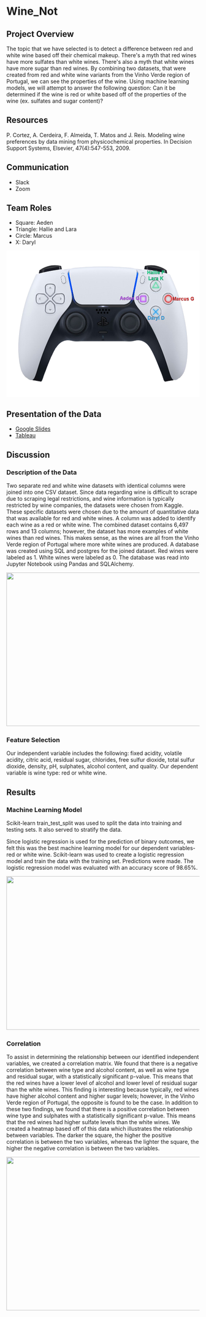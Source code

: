 # Wine_Not

## Project Overview
The topic that we have selected is to detect a difference between red and white wine based off their chemical makeup. There's a myth that red wines have more sulfates than white wines. There's also a myth that white wines have more sugar than red wines. By combining two datasets, that were created from red and white wine variants from the Vinho Verde region of Portugal, we can see the properties of the wine. Using machine learning models, we will attempt to answer the following question: Can it be determined if the wine is red or white based off of the properties of the wine (ex. sulfates and sugar content)?

## Resources
P. Cortez, A. Cerdeira, F. Almeida, T. Matos and J. Reis. Modeling wine preferences by data mining from physicochemical properties. In Decision Support Systems, Elsevier, 47(4):547-553, 2009.

## Communication
- Slack
- Zoom 

## Team Roles
- Square: Aeden
- Triangle: Hallie and Lara
- Circle: Marcus
- X: Daryl
<p align="center">
   <img src="https://github.com/AedenG/Wine_Not/blob/main/Images/ps5_group_label.png" width="520" height="380">
</p>

## Presentation of the Data
- [Google Slides](https://docs.google.com/presentation/d/1JBao1ZdLgtQ-TbDuoW-FYv36dGSUo3bWlBLuH3_NfpA/edit?usp=sharing)
- [Tableau](https://public.tableau.com/views/Wine_Not/ResidualSugarvs_Alcohol?:language=en-US&:display_count=n&:origin=viz_share_link)

## Discussion

### Description of the Data
Two separate red and white wine datasets with identical columns were joined into one CSV dataset. Since data regarding wine is difficult to scrape due to scraping legal restrictions, and wine information is typically restricted by wine companies, the datasets were chosen from Kaggle. These specific datasets were chosen due to the amount of quantitative data that was available for red and white wines. A column was added to identify each wine as a red or white wine. The combined dataset contains 6,497 rows and 13 columns; however, the dataset has more examples of white wines than red wines. This makes sense, as the wines are all from the Vinho Verde region of Portugal where more white wines are produced. A database was created using SQL and postgres for the joined dataset. Red wines were labeled as 1. White wines were labeled as 0. The database was read into Jupyter Notebook using Pandas and SQLAlchemy.

<p align="center">
   <img src="https://user-images.githubusercontent.com/91852495/159169651-ab071710-ac70-47d5-b363-68b76afbcfb4.png" width="520" height="400">
</p>

### Feature Selection 
Our independent variable includes the following: fixed acidity, volatile acidity, citric acid, residual sugar, chlorides, free sulfur dioxide, total sulfur dioxide, density, pH, sulphates, alcohol content, and quality. Our dependent variable is wine type: red or white wine.

## Results

### Machine Learning Model
Scikit-learn train_test_split was used to split the data into training and testing sets. It also served to stratify the data. 

Since logistic regression is used for the prediction of binary outcomes, we felt this was the best machine learning model for our dependent variables- red or white wine. Scikit-learn was used to create a logistic regression model and train the data with the training set. Predictions were made. The logistic regression model was evaluated with an accuracy score of 98.65%.

<p align="center">
   <img src="https://user-images.githubusercontent.com/91852495/159141345-ea5845bf-542c-4213-8f89-ce61067ee273.png" width="520" height="400">
</p>

### Correlation
To assist in determining the relationship between our identified independent variables, we created a correlation matrix. We found that there is a negative correlation between wine type and alcohol content, as well as wine type and residual sugar, with a statistically significant p-value. This means that the red wines have a lower level of alcohol and lower level of residual sugar than the white wines. This finding is interesting because typically, red wines have higher alcohol content and higher sugar levels; however, in the Vinho Verde region of Portugal, the opposite is found to be the case. In addition to these two findings, we found that there is a positive correlation between wine type and sulphates with a statistically significant p-value. This means that the red wines had higher sulfate levels than the white wines. We created a heatmap based off of this data which illustrates the relationship between variables. The darker the square, the higher the positive correlation is between the two variables, whereas the lighter the square, the higher the negative correlation is between the two variables.

<p align="center">
   <img src="https://user-images.githubusercontent.com/91852495/159138472-0dd7d32c-0c97-430f-96b7-27c4a1bb4ee0.png" width="520" height="400">
</p>

